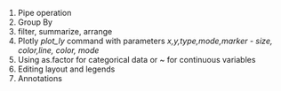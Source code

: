 1. Pipe operation
2. Group By
3. filter, summarize, arrange
4. Plotly *plot_ly* command with parameters *x,y,type,mode,marker - size, color,line, color, mode*
5. Using as.factor for categorical data or ~ for continuous variables
6. Editing layout and legends
7. Annotations